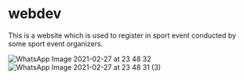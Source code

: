 # webdev
This is a website which is used to register in sport event conducted by some sport event organizers.

![WhatsApp Image 2021-02-27 at 23 48 32](https://user-images.githubusercontent.com/72554801/109396320-f0db8a00-7956-11eb-9861-23a83efcb4f1.jpeg)
![WhatsApp Image 2021-02-27 at 23 48 31 (3)](https://user-images.githubusercontent.com/72554801/109396322-f33de400-7956-11eb-8f1b-194da02b922d.jpeg)
